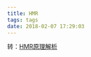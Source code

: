 ```yaml
---
title: HMR
tags: tags
date: 2018-02-07 17:29:03
---
```

转：[HMR原理解析](https://zhuanlan.zhihu.com/p/30669007)